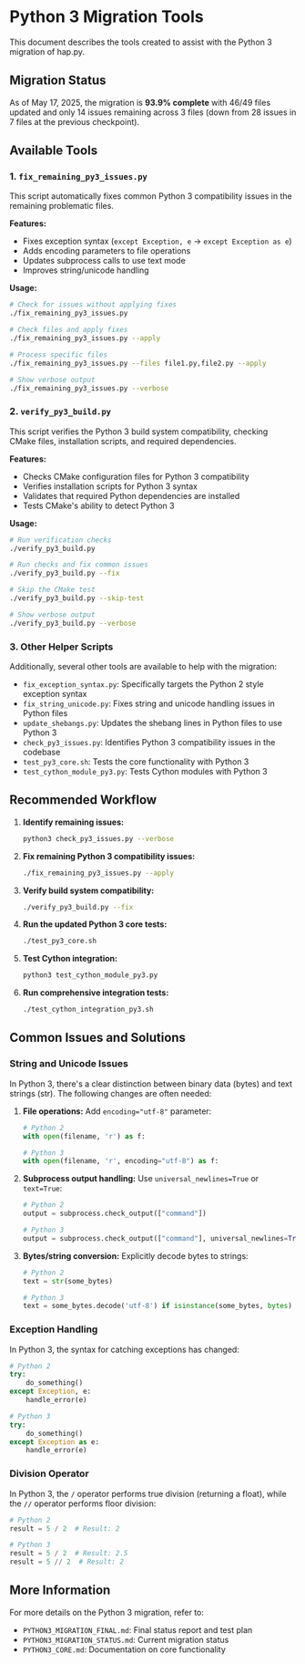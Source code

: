 # Python 3 Migration Tools

This document describes the tools created to assist with the Python 3 migration of hap.py.

## Migration Status

As of May 17, 2025, the migration is **93.9% complete** with 46/49 files updated and only 14 issues remaining across 3 files (down from 28 issues in 7 files at the previous checkpoint).

## Available Tools

### 1. `fix_remaining_py3_issues.py`

This script automatically fixes common Python 3 compatibility issues in the remaining problematic files.

**Features:**
- Fixes exception syntax (`except Exception, e` → `except Exception as e`)
- Adds encoding parameters to file operations
- Updates subprocess calls to use text mode
- Improves string/unicode handling

**Usage:**

```bash
# Check for issues without applying fixes
./fix_remaining_py3_issues.py

# Check files and apply fixes
./fix_remaining_py3_issues.py --apply

# Process specific files
./fix_remaining_py3_issues.py --files file1.py,file2.py --apply

# Show verbose output
./fix_remaining_py3_issues.py --verbose
```

### 2. `verify_py3_build.py`

This script verifies the Python 3 build system compatibility, checking CMake files, installation scripts, and required dependencies.

**Features:**
- Checks CMake configuration files for Python 3 compatibility
- Verifies installation scripts for Python 3 syntax
- Validates that required Python dependencies are installed
- Tests CMake's ability to detect Python 3

**Usage:**

```bash
# Run verification checks
./verify_py3_build.py

# Run checks and fix common issues
./verify_py3_build.py --fix

# Skip the CMake test
./verify_py3_build.py --skip-test

# Show verbose output
./verify_py3_build.py --verbose
```

### 3. Other Helper Scripts

Additionally, several other tools are available to help with the migration:

- `fix_exception_syntax.py`: Specifically targets the Python 2 style exception syntax
- `fix_string_unicode.py`: Fixes string and unicode handling issues in Python files
- `update_shebangs.py`: Updates the shebang lines in Python files to use Python 3
- `check_py3_issues.py`: Identifies Python 3 compatibility issues in the codebase
- `test_py3_core.sh`: Tests the core functionality with Python 3
- `test_cython_module_py3.py`: Tests Cython modules with Python 3

## Recommended Workflow

1. **Identify remaining issues:**
   ```bash
   python3 check_py3_issues.py --verbose
   ```

2. **Fix remaining Python 3 compatibility issues:**
   ```bash
   ./fix_remaining_py3_issues.py --apply
   ```

3. **Verify build system compatibility:**
   ```bash
   ./verify_py3_build.py --fix
   ```

4. **Run the updated Python 3 core tests:**
   ```bash
   ./test_py3_core.sh
   ```

5. **Test Cython integration:**
   ```bash
   python3 test_cython_module_py3.py
   ```

6. **Run comprehensive integration tests:**
   ```bash
   ./test_cython_integration_py3.sh
   ```

## Common Issues and Solutions

### String and Unicode Issues

In Python 3, there's a clear distinction between binary data (bytes) and text strings (str). The following changes are often needed:

1. **File operations:** Add `encoding="utf-8"` parameter:
   ```python
   # Python 2
   with open(filename, 'r') as f:

   # Python 3
   with open(filename, 'r', encoding="utf-8") as f:
   ```

2. **Subprocess output handling:** Use `universal_newlines=True` or `text=True`:
   ```python
   # Python 2
   output = subprocess.check_output(["command"])

   # Python 3
   output = subprocess.check_output(["command"], universal_newlines=True)
   ```

3. **Bytes/string conversion:** Explicitly decode bytes to strings:
   ```python
   # Python 2
   text = str(some_bytes)

   # Python 3
   text = some_bytes.decode('utf-8') if isinstance(some_bytes, bytes) else str(some_bytes)
   ```

### Exception Handling

In Python 3, the syntax for catching exceptions has changed:

```python
# Python 2
try:
    do_something()
except Exception, e:
    handle_error(e)

# Python 3
try:
    do_something()
except Exception as e:
    handle_error(e)
```

### Division Operator

In Python 3, the `/` operator performs true division (returning a float), while the `//` operator performs floor division:

```python
# Python 2
result = 5 / 2  # Result: 2

# Python 3
result = 5 / 2  # Result: 2.5
result = 5 // 2  # Result: 2
```

## More Information

For more details on the Python 3 migration, refer to:
- `PYTHON3_MIGRATION_FINAL.md`: Final status report and test plan
- `PYTHON3_MIGRATION_STATUS.md`: Current migration status
- `PYTHON3_CORE.md`: Documentation on core functionality
